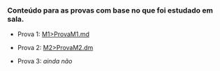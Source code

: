 ### Conteúdo para as provas com base no que foi estudado em sala.

- Prova 1: [M1>ProvaM1.md](M1/ProvaM1.md)

- Prova 2: [M2>ProvaM2.dm](M2/ProvaM2.md)

- Prova 3: *ainda não*
